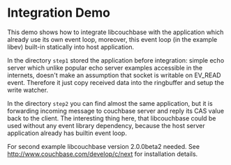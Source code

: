 # Integration Demo

This demo shows how to integrate libcouchbase with the application which
already use its own event loop, moreover, this event loop (in the
example libev) built-in statically into host application.

In the directory `step1` stored the application before integration:
simple echo server which unlike popular echo server examples accessible
in the internets, doesn't make an assumption that socket is writable on
EV_READ event. Therefore it just copy received data into the ringbuffer
and setup the write watcher.

In the directory `step2` you can find almost the same application, but
it is forwarding incoming message to couchbase server and reply its CAS
value back to the client. The interesting thing here, that libcouchbase
could be used without any event library dependency, because the host
server application already has builtin event loop.

For second example libcouchbase version 2.0.0beta2 needed. See
http://www.couchbase.com/develop/c/next for installation details.
